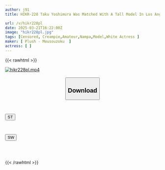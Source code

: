 ```yaml
---
author: j91
title: HIKR-228 Taku Yoshimura Was Matched With A Tall Model In Los Angeles On Bu●b●e And Found Out She Was Bisexual And Super Erotic! Dylan (23)

url: /v/hikr228pl
date: 2025-03-21T16:22:00Z
image: "hikr228pl.jpg"
tags: [Censored, Creampie,Amateur,Nampa,Model,White Actress	]
maker: [ Plush - Mousouzoku  ]
actress: [ ]
---
```



{{< rawhtml >}}

<div class="video" data-videoid="DkrbMbog6lfwW8">
    <a href="javascript:;">
        <img src="/v/hikr228pl/hikr228pl.jpg" width="WIDTH" height="HEIGHT" alt="hikr228pl.mp4" loading="lazy">
    </a>
</div>

<script type="text/javascript" src="https://j91.asia/asset/on-demand-st.js"></script>

<br>
  <link rel="stylesheet" href="https://j91.asia/asset/bs5.css">
  
  <center>
  <button class="btn btn-primary" type="button" data-bs-toggle="collapse" data-bs-target=".multi-collapse" aria-expanded="false" aria-controls="multiCollapseExample1 multiCollapseExample2"><h2>Download</h2></button></center>
</p>
<div class="row">
  <div class="col">
    <div class="collapse multi-collapse" id="multiCollapseExample1">
      <div class="card card-body">
	      	      <br>
<div class="buttons">  
<p><a href="/v/hikr228pl/st.html" target="_blank"><button class="btn-hover color-3"><i class="fa fa-download"></i> ST</button></a></p></div>
    </div>
  </div>
</div>
  <div class="col">
    <div class="collapse multi-collapse" id="multiCollapseExample2">
      <div class="card card-body">
	      <br>
<div class="buttons">
<p><a href="/v/hikr228pl/sw.html" target="_blank"><button class="btn-hover color-2"><i class="fa fa-download"></i> SW</button></a></p></div>
<br><br>
      </div>
    </div>
  </div>
</div>

{{< /rawhtml >}}